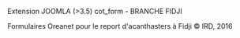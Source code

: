 Extension JOOMLA (>3.5) cot_form - BRANCHE FIDJI

Formulaires Oreanet pour le report d'acanthasters à Fidji © IRD, 2016
